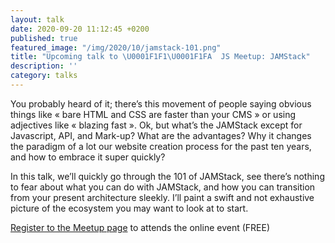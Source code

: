 ```yaml
---
layout: talk
date: 2020-09-20 11:12:45 +0200
published: true
featured_image: "/img/2020/10/jamstack-101.png"
title: "Upcoming talk to \U0001F1F1\U0001F1FA  JS Meetup: JAMStack"
description: ''
category: talks
---
```

You probably heard of it; there’s this movement of people saying obvious things like « bare HTML and CSS are faster than your CMS » or using adjectives like « blazing fast ». Ok, but what’s the JAMStack except for Javascript, API, and Mark-up? What are the advantages? Why it changes the paradigm of a lot our website creation process for the past ten years, and how to embrace it super quickly?

In this talk, we’ll quickly go through the 101 of JAMStack, see there’s nothing to fear about what you can do with JAMStack, and how you can transition from your present architecture sleekly. I’ll paint a swift and not exhaustive picture of the ecosystem you may want to look at to start.

[Register to the Meetup page](https://www.meetup.com/luxembourgjs/events/272682214/) to attends the online event (FREE)
